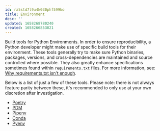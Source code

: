 ```yaml
---
id: ra5std7l9u4k030phf599ko
title: Environment
desc: ''
updated: 1658268780240
created: 1658266853021
---
```


Build tools for Python Environments. In order to ensure reproducibility, a Python developer might make use of specific build tools for their environment. These tools generally try to make sure Python binaries, packages, versions, and cross-dependencies are maintained and source controlled where possible. They also greatly enhance specifications sometimes found within `requirements.txt` files. For more information, see: [Why requirements.txt isn't enough](https://modelpredict.com/wht-requirements-txt-is-not-enough).

Below is a list of just a few of these tools. Please note: there is not always feature parity between these, it's recommended to only use at your own discretion after investigation.

- [Poetry](https://python-poetry.org/)
- [PDM](https://pdm.fming.dev/latest/)
- [Pipenv](https://pipenv.pypa.io/en/latest/)
- [Conda](https://docs.conda.io/en/latest/)
- [Pyenv](https://github.com/pyenv/pyenv)
